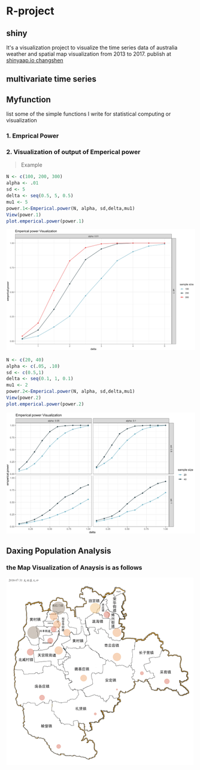 # R-project

## shiny

It's a visualization project to visualize the time series data of australia weather and spatial map visualization from 2013 to 2017.
publish at [shinyaap.io changshen](https://changshen.shinyapps.io/shiny/)

## multivariate time series 

## Myfunction
list some of the simple functions I write for statistical computing or visualization
### 1. Emprical Power
### 2. Visualization of output of Emperical power

>Example
```r
N <- c(100, 200, 300)
alpha <- .01
sd <- 5
delta <- seq(0.5, 5, 0.5)
mu1 <- 5
power.1<-Emperical.power(N, alpha, sd,delta,mu1)
View(power.1)
plot.emperical.power(power.1)
```

<img src="https://github.com/diana12333/R-project/blob/master/Myfunction/image/EmpricalPower1.png" width="600">

```r
N <- c(20, 40)
alpha <- c(.05, .10)
sd <- c(0.5,1)
delta <- seq(0.1, 1, 0.1)
mu1 <- 2
power.2<-Emperical.power(N, alpha, sd,delta,mu1)
View(power.2)
plot.emperical.power(power.2)
```

<img src="https://github.com/diana12333/R-project/blob/master/Myfunction/image/EmpricalPower2.png" width="650">

## Daxing Population Analysis
### the Map Visualization of Anaysis is as follows

<img src="https://github.com/diana12333/R-project/blob/master/DaxingPopulationAnalysis/map_new.gif" width="500">
